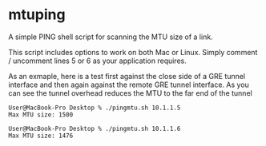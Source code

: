# mtuping
A simple PING shell script for scanning the MTU size of a link.

This script includes options to work on both Mac or Linux.  Simply 
comment / uncomment lines 5 or 6 as your application requires. 

As an exmaple, here is a test first against the close side of a 
GRE tunnel interface and then again against the remote GRE tunnel 
interface.  As you can see the tunnel overhead reduces the MTU to
the far end of the tunnel

```
User@MacBook-Pro Desktop % ./pingmtu.sh 10.1.1.5
Max MTU size: 1500

User@MacBook-Pro Desktop % ./pingmtu.sh 10.1.1.6
Max MTU size: 1476
```
